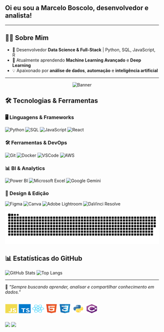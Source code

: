 ## Oi eu sou a Marcelo Boscolo, desenvolvedor e analista!

---

## 👨‍💻 Sobre Mim
- 💼 Desenvolvedor **Data Science & Full-Stack** | Python, SQL, JavaScript, R  
- 🌱 Atualmente aprendendo **Machine Learning Avançado** e **Deep Learning**  
- 💡 Apaixonado por **análise de dados**, **automação** e **inteligência artificial**  

---
<div align="center">

![Banner](https://media.giphy.com/media/v1.Y2lkPTc5MGI3NjExOHA4NXVvNzNyYm1mM3JnbnQ5dmRxa2JhZXczYWYzMjhnNjR4Z3JjayZlcD12MV9naWZzX3NlYXJjaCZjdD1n/JUSwkiO1Eh5K43ruN0/giphy.gif)

</div>

## 🛠 Tecnologias & Ferramentas

### 🖥 Linguagens & Frameworks
![Python](https://img.shields.io/badge/Python-3776AB?style=flat&logo=python&logoColor=white)
![SQL](https://img.shields.io/badge/SQL-4479A1?style=flat&logo=mysql&logoColor=white)
![JavaScript](https://img.shields.io/badge/JavaScript-F7DF1E?style=flat&logo=javascript&logoColor=black)
![React](https://img.shields.io/badge/React-20232A?style=flat&logo=react&logoColor=61DAFB)

### 🛠 Ferramentas & DevOps
![Git](https://img.shields.io/badge/Git-F05032?style=flat&logo=git&logoColor=white)
![Docker](https://img.shields.io/badge/Docker-2496ED?style=flat&logo=docker&logoColor=white)
![VSCode](https://img.shields.io/badge/VS%20Code-007ACC?style=flat&logo=visualstudiocode&logoColor=white)
![AWS](https://img.shields.io/badge/AWS-232F3E?style=flat&logo=amazon-aws&logoColor=white)

### 📊 BI & Analytics
![Power BI](https://img.shields.io/badge/Power%20BI-F2C811?style=flat&logo=power-bi&logoColor=white)
![Microsoft Excel](https://img.shields.io/badge/Microsoft_Excel-217346?style=flat&logo=microsoft-excel&logoColor=white)
![Google Gemini](https://img.shields.io/badge/google%20gemini-8E75B2?style=flat&logo=google%20gemini&logoColor=white)

### 🎨 Design & Edição
![Figma](https://img.shields.io/badge/Figma-%23F24E1E?style=flat&logo=figma&logoColor=white)
![Canva](https://img.shields.io/badge/Canva-%2300C4CC?style=flat&logo=Canva&logoColor=white)
![Adobe Lightroom](https://img.shields.io/badge/Adobe%20Lightroom-31A8FF?style=flat&logo=adobe-lightroom&logoColor=white)
![DaVinci Resolve](https://img.shields.io/badge/DaVinci_Resolve-000000?style=flat&logo=blackmagic-design&logoColor=white)

</div>

<div align="center">
  
  ![snake gif](https://github.com/FranciscoWan/FranciscoWan/blob/output/github-snake-dark.svg)
  
</div>

## 📊 Estatísticas do GitHub

![GitHub Stats](https://github-readme-stats.vercel.app/api?username=devmarceloboscolo&show_icons=true&theme=dracula)
![Top Langs](https://github-readme-stats.vercel.app/api/top-langs/?username=Devmarceloboscolo&layout=compact&theme=dracula)


---
💬 *"Sempre buscando aprender, analisar e compartilhar conhecimento em dados."*


<div style="display: inline_block"><br>
  <img align="center" alt="Marcelo-Js" height="30" width="40" src="https://raw.githubusercontent.com/devicons/devicon/master/icons/javascript/javascript-plain.svg">
  <img align="center" alt="Marcelo-Ts" height="30" width="40" src="https://raw.githubusercontent.com/devicons/devicon/master/icons/typescript/typescript-plain.svg">
  <img align="center" alt="Marcelo-React" height="30" width="40" src="https://raw.githubusercontent.com/devicons/devicon/master/icons/react/react-original.svg">
  <img align="center" alt="Marcelo-HTML" height="30" width="40" src="https://raw.githubusercontent.com/devicons/devicon/master/icons/html5/html5-original.svg">
  <img align="center" alt="Marcelo-CSS" height="30" width="40" src="https://raw.githubusercontent.com/devicons/devicon/master/icons/css3/css3-original.svg">
  <img align="center" alt="Marcelo-Python" height="30" width="40" src="https://raw.githubusercontent.com/devicons/devicon/master/icons/python/python-original.svg">
  <img align="center" alt="Marcelo-Csharp" height="30" width="40" src="https://raw.githubusercontent.com/devicons/devicon/master/icons/csharp/csharp-original.svg">
</div>
  
  ##
 
<div> 
  
  <a href = "mailto:marceloboscolo215@gmail.com"><img src="https://img.shields.io/badge/-Gmail-%23333?style=for-the-badge&logo=gmail&logoColor=white" target="_blank"></a>
  <a href="https://www.linkedin.com/in/marcelosantos-dados" target="_blank"><img src="https://img.shields.io/badge/-LinkedIn-%230077B5?style=for-the-badge&logo=linkedin&logoColor=white" target="_blank"></a> 
  
</div>
